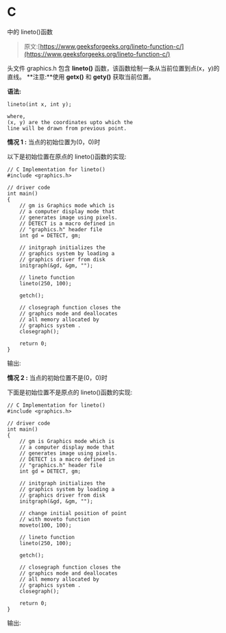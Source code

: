 # C

中的 lineto()函数

> 原文:[https://www.geeksforgeeks.org/lineto-function-c/](https://www.geeksforgeeks.org/lineto-function-c/)

头文件 graphics.h 包含 **lineto()** 函数，该函数绘制一条从当前位置到点(x，y)的直线。
**注意:**使用 **getx()** 和 **gety()** 获取当前位置。

**语法:**

```
lineto(int x, int y);

where,
(x, y) are the coordinates upto which the
line will be drawn from previous point.

```

**情况 1 :** 当点的初始位置为(0，0)时

以下是初始位置在原点的 lineto()函数的实现:

```
// C Implementation for lineto()
#include <graphics.h>

// driver code
int main()
{
    // gm is Graphics mode which is
    // a computer display mode that
    // generates image using pixels.
    // DETECT is a macro defined in
    // "graphics.h" header file
    int gd = DETECT, gm;

    // initgraph initializes the
    // graphics system by loading a
    // graphics driver from disk
    initgraph(&gd, &gm, "");

    // lineto function
    lineto(250, 100);

    getch();

    // closegraph function closes the
    // graphics mode and deallocates
    // all memory allocated by
    // graphics system .
    closegraph();

    return 0;
}
```

输出:

**情况 2 :** 当点的初始位置不是(0，0)时

下面是初始位置不是原点的 lineto()函数的实现:

```
// C Implementation for lineto()
#include <graphics.h>

// driver code
int main()
{
    // gm is Graphics mode which is
    // a computer display mode that
    // generates image using pixels.
    // DETECT is a macro defined in
    // "graphics.h" header file
    int gd = DETECT, gm;

    // initgraph initializes the
    // graphics system by loading a
    // graphics driver from disk
    initgraph(&gd, &gm, "");

    // change initial position of point
    // with moveto function
    moveto(100, 100);

    // lineto function
    lineto(250, 100);

    getch();

    // closegraph function closes the
    // graphics mode and deallocates
    // all memory allocated by
    // graphics system .
    closegraph();

    return 0;
}
```

输出: